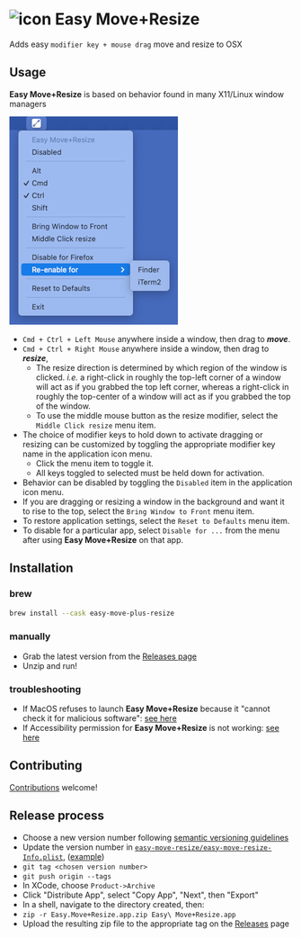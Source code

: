 # ![icon](easy-move-resize/Images.xcassets/AppIcon.appiconset/icon_32x32.png) Easy Move+Resize

Adds easy `modifier key + mouse drag` move and resize to OSX

## Usage

**Easy Move+Resize** is based on behavior found in many X11/Linux window managers

![Menu](asset-sources/doc-img/menu.png)

- `Cmd + Ctrl + Left Mouse` anywhere inside a window, then drag to ***move***.
- `Cmd + Ctrl + Right Mouse` anywhere inside a window, then drag to ***resize***,
    - The resize direction is determined by which region of the window is clicked. *i.e.* a right-click in roughly the top-left corner of a window will act as if you grabbed the top left corner, whereas a right-click in roughly the top-center of a window will act as if you grabbed the top of the window.
    - To use the middle mouse button as the resize modifier, select the `Middle Click resize` menu item.
- The choice of modifier keys to hold down to activate dragging or resizing can be customized by toggling the appropriate modifier key name in the application icon menu.
    - Click the menu item to toggle it.
    - All keys toggled to selected must be held down for activation.
- Behavior can be disabled by toggling the `Disabled` item in the application icon menu.
- If you are dragging or resizing a window in the background and want it to rise to the top, select the `Bring Window to Front` menu item.
- To restore application settings, select the `Reset to Defaults` menu item.
- To disable for a particular app, select `Disable for ...` from the menu after using **Easy Move+Resize** on that app.

## Installation

### brew

```sh
brew install --cask easy-move-plus-resize
```

### manually

* Grab the latest version from the [Releases page](https://github.com/dmarcotte/easy-move-resize/releases)
* Unzip and run!

### troubleshooting

- If MacOS refuses to launch **Easy Move+Resize** because it "cannot check it for malicious software": [see here](https://github.com/dmarcotte/easy-move-resize/issues/84#issuecomment-1184946746)
- If Accessibility permission for **Easy Move+Resize** is not working: [see here](https://github.com/dmarcotte/easy-move-resize/issues/79#issuecomment-1109070242) 

## Contributing

[Contributions](contributing.md) welcome!

## Release process

- Choose a new version number following [semantic versioning guidelines](https://semver.org)
- Update the version number in [`easy-move-resize/easy-move-resize-Info.plist`](easy-move-resize/easy-move-resize-Info.plist), ([example](https://github.com/dmarcotte/easy-move-resize/commit/18d759dec2caf7a33b0625c17c181a195191bc92)) 
- `git tag <chosen version number>`
- `git push origin --tags`
- In XCode, choose `Product->Archive`
- Click "Distribute App", select "Copy App", "Next", then "Export"
- In a shell, navigate to the directory created, then:
- `zip -r Easy.Move+Resize.app.zip Easy\ Move+Resize.app`
- Upload the resulting zip file to the appropriate tag on the [Releases](https://github.com/dmarcotte/easy-move-resize/releases) page
